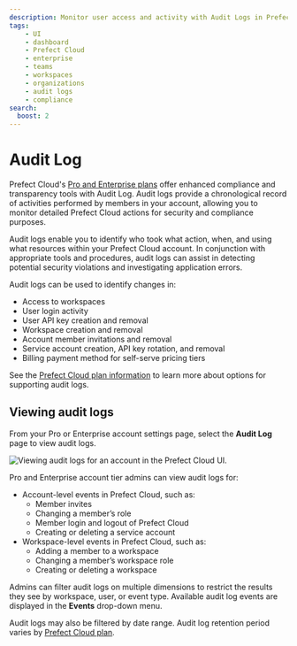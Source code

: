 ```yaml
---
description: Monitor user access and activity with Audit Logs in Prefect Cloud.
tags:
    - UI
    - dashboard
    - Prefect Cloud
    - enterprise
    - teams
    - workspaces
    - organizations
    - audit logs
    - compliance
search:
  boost: 2
---
```


# Audit Log <span class="badge cloud"></span> <span class="badge pro"></span> <span class="badge enterprise"></span>

Prefect Cloud's [Pro and Enterprise plans](https://www.prefect.io/pricing) offer enhanced compliance and transparency tools with Audit Log.
Audit logs provide a chronological record of activities performed by members in your account, allowing you to monitor detailed Prefect Cloud actions for security and compliance purposes.

Audit logs enable you to identify who took what action, when, and using what resources within your Prefect Cloud account.
In conjunction with appropriate tools and procedures, audit logs can assist in detecting potential security violations and investigating application errors.  

Audit logs can be used to identify changes in:

- Access to workspaces
- User login activity
- User API key creation and removal
- Workspace creation and removal
- Account member invitations and removal
- Service account creation, API key rotation, and removal
- Billing payment method for self-serve pricing tiers

See the [Prefect Cloud plan information](https://www.prefect.io/pricing) to learn more about options for supporting audit logs.

## Viewing audit logs

From your Pro or Enterprise account settings page, select the **Audit Log** page to view audit logs.

![Viewing audit logs for an account in the Prefect Cloud UI.](/img/ui/audit-log.png)

Pro and Enterprise account tier admins can view audit logs for:

- Account-level events in Prefect Cloud, such as:
  - Member invites
  - Changing a member’s role
  - Member login and logout of Prefect Cloud
  - Creating or deleting a service account
- Workspace-level events in Prefect Cloud, such as:
  - Adding a member to a workspace
  - Changing a member’s workspace role
  - Creating or deleting a workspace

Admins can filter audit logs on multiple dimensions to restrict the results they see by workspace, user, or event type.
Available audit log events are displayed in the **Events** drop-down menu.

Audit logs may also be filtered by date range. Audit log retention period varies by [Prefect Cloud plan](https://www.prefect.io/pricing).

